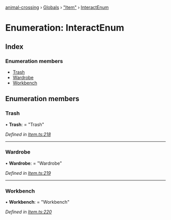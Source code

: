 [animal-crossing](../README.md) › [Globals](../globals.md) › ["Item"](../modules/_item_.md) › [InteractEnum](_item_.interactenum.md)

# Enumeration: InteractEnum

## Index

### Enumeration members

* [Trash](_item_.interactenum.md#trash)
* [Wardrobe](_item_.interactenum.md#wardrobe)
* [Workbench](_item_.interactenum.md#workbench)

## Enumeration members

###  Trash

• **Trash**: = "Trash"

*Defined in [Item.ts:218](https://github.com/Norviah/animal-crossing/blob/682361d/module/types/Item.ts#L218)*

___

###  Wardrobe

• **Wardrobe**: = "Wardrobe"

*Defined in [Item.ts:219](https://github.com/Norviah/animal-crossing/blob/682361d/module/types/Item.ts#L219)*

___

###  Workbench

• **Workbench**: = "Workbench"

*Defined in [Item.ts:220](https://github.com/Norviah/animal-crossing/blob/682361d/module/types/Item.ts#L220)*
